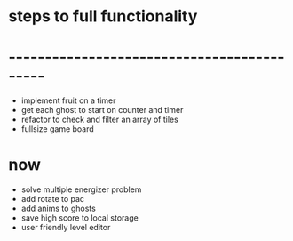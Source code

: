# steps to full functionality
# -------------------------------------------

- implement fruit on a timer
- get each ghost to start on counter and timer
- refactor to check and filter an array of tiles
- fullsize game board

# now

- solve multiple energizer problem
- add rotate to pac
- add anims to ghosts
- save high score to local storage
- user friendly level editor





